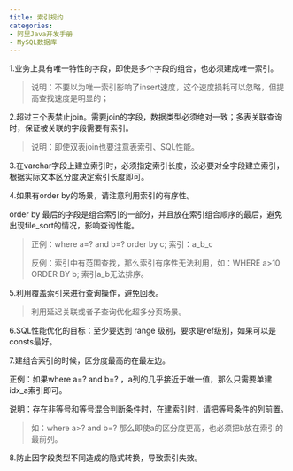 ```yaml
---
title: 索引规约
categories: 
- 阿里Java开发手册
- MySQL数据库
---
```


1.业务上具有唯一特性的字段，即使是多个字段的组合，也必须建成唯一索引。

> 说明：不要以为唯一索引影响了insert速度，这个速度损耗可以忽略，但提高查找速度是明显的；

2.超过三个表禁止join。需要join的字段，数据类型必须绝对一致；多表关联查询时，保证被关联的字段需要有索引。

> 说明：即使双表join也要注意表索引、SQL性能。

3.在varchar字段上建立索引时，必须指定索引长度，没必要对全字段建立索引，根据实际文本区分度决定索引长度即可。

4.如果有order by的场景，请注意利用索引的有序性。

order by 最后的字段是组合索引的一部分，并且放在索引组合顺序的最后，避免出现file_sort的情况，影响查询性能。

>正例：where a=? and b=? order by c; 索引：a_b_c
>
>反例：索引中有范围查找，那么索引有序性无法利用，如：WHERE a>10 ORDER BY b; 索引a_b无法排序。

5.利用覆盖索引来进行查询操作，避免回表。

> 利用延迟关联或者子查询优化超多分页场景。

6.SQL性能优化的目标：至少要达到 range 级别，要求是ref级别，如果可以是consts最好。

7.建组合索引的时候，区分度最高的在最左边。

正例：如果where a=? and b=? ，a列的几乎接近于唯一值，那么只需要单建idx_a索引即可。

说明：存在非等号和等号混合判断条件时，在建索引时，请把等号条件的列前置。

> 如：where a>? and b=? 那么即使a的区分度更高，也必须把b放在索引的最前列。

8.防止因字段类型不同造成的隐式转换，导致索引失效。